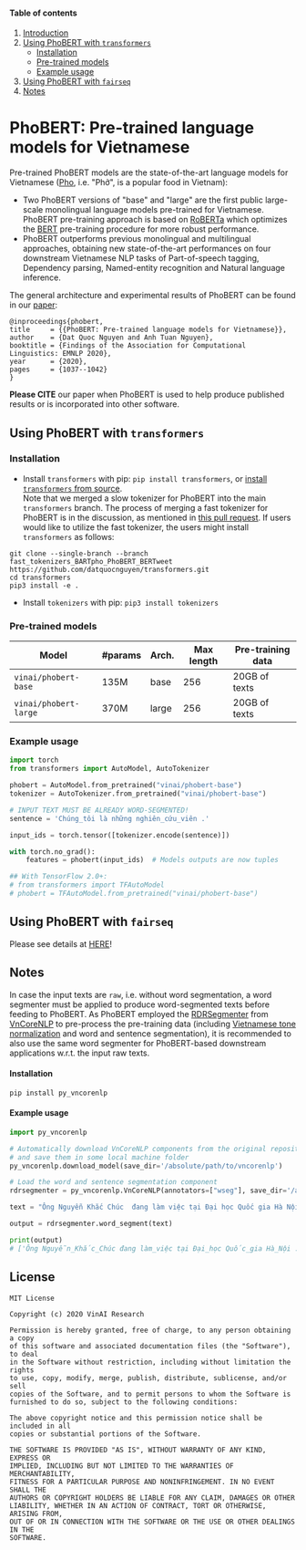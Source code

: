 
#### Table of contents
1. [Introduction](#introduction)
2. [Using PhoBERT with `transformers`](#transformers)
	- [Installation](#install2)
	- [Pre-trained models](#models2)
	- [Example usage](#usage2)
3. [Using PhoBERT with `fairseq`](#fairseq)
4. [Notes](#vncorenlp)

# <a name="introduction"></a> PhoBERT: Pre-trained language models for Vietnamese 

Pre-trained PhoBERT models are the state-of-the-art language models for Vietnamese ([Pho](https://en.wikipedia.org/wiki/Pho), i.e. "Phở", is a popular food in Vietnam): 

 - Two PhoBERT versions of "base" and "large" are the first public large-scale monolingual language models pre-trained for Vietnamese. PhoBERT pre-training approach is based on [RoBERTa](https://github.com/pytorch/fairseq/blob/master/examples/roberta/README.md)  which optimizes the [BERT](https://github.com/google-research/bert) pre-training procedure for more robust performance.
 - PhoBERT outperforms previous monolingual and multilingual approaches, obtaining new state-of-the-art performances on four downstream Vietnamese NLP tasks of Part-of-speech tagging, Dependency parsing, Named-entity recognition and Natural language inference.

The general architecture and experimental results of PhoBERT can be found in our [paper](https://www.aclweb.org/anthology/2020.findings-emnlp.92/):

    @inproceedings{phobert,
    title     = {{PhoBERT: Pre-trained language models for Vietnamese}},
    author    = {Dat Quoc Nguyen and Anh Tuan Nguyen},
    booktitle = {Findings of the Association for Computational Linguistics: EMNLP 2020},
    year      = {2020},
    pages     = {1037--1042}
    }

**Please CITE** our paper when PhoBERT is used to help produce published results or is incorporated into other software.

## <a name="transformers"></a> Using PhoBERT with `transformers` 

### Installation <a name="install2"></a>
- Install `transformers` with pip: `pip install transformers`, or [install `transformers` from source](https://huggingface.co/docs/transformers/installation#installing-from-source).  <br /> 
Note that we merged a slow tokenizer for PhoBERT into the main `transformers` branch. The process of merging a fast tokenizer for PhoBERT is in the discussion, as mentioned in [this pull request](https://github.com/huggingface/transformers/pull/17254#issuecomment-1133932067). If users would like to utilize the fast tokenizer, the users might install `transformers` as follows:


```
git clone --single-branch --branch fast_tokenizers_BARTpho_PhoBERT_BERTweet https://github.com/datquocnguyen/transformers.git
cd transformers
pip3 install -e .
```

- Install `tokenizers` with pip: `pip3 install tokenizers`

### Pre-trained models <a name="models2"></a>


Model | #params | Arch.	 | Max length | Pre-training data
---|---|---|---|---
`vinai/phobert-base` | 135M | base | 256 | 20GB  of texts
`vinai/phobert-large` | 370M | large | 256 | 20GB  of texts

### Example usage <a name="usage2"></a>

```python
import torch
from transformers import AutoModel, AutoTokenizer

phobert = AutoModel.from_pretrained("vinai/phobert-base")
tokenizer = AutoTokenizer.from_pretrained("vinai/phobert-base")

# INPUT TEXT MUST BE ALREADY WORD-SEGMENTED!
sentence = 'Chúng_tôi là những nghiên_cứu_viên .'  

input_ids = torch.tensor([tokenizer.encode(sentence)])

with torch.no_grad():
    features = phobert(input_ids)  # Models outputs are now tuples

## With TensorFlow 2.0+:
# from transformers import TFAutoModel
# phobert = TFAutoModel.from_pretrained("vinai/phobert-base")
```


## <a name="fairseq"></a> Using PhoBERT with `fairseq`

Please see details at [HERE](https://github.com/VinAIResearch/PhoBERT/blob/master/README_fairseq.md)!

## <a name="vncorenlp"></a> Notes 

In case the input texts are `raw`, i.e. without word segmentation, a word segmenter must be applied to produce word-segmented texts before feeding to PhoBERT. As PhoBERT employed the [RDRSegmenter](https://github.com/datquocnguyen/RDRsegmenter) from [VnCoreNLP](https://github.com/vncorenlp/VnCoreNLP) to pre-process the pre-training data (including [Vietnamese tone normalization](https://github.com/VinAIResearch/BARTpho/blob/main/VietnameseToneNormalization.md) and word and sentence segmentation), it is recommended to also use the same word segmenter for PhoBERT-based downstream applications w.r.t. the input raw texts.

#### Installation

    pip install py_vncorenlp

#### Example usage <a name="example"></a>

```python
import py_vncorenlp

# Automatically download VnCoreNLP components from the original repository
# and save them in some local machine folder
py_vncorenlp.download_model(save_dir='/absolute/path/to/vncorenlp')

# Load the word and sentence segmentation component
rdrsegmenter = py_vncorenlp.VnCoreNLP(annotators=["wseg"], save_dir='/absolute/path/to/vncorenlp')

text = "Ông Nguyễn Khắc Chúc  đang làm việc tại Đại học Quốc gia Hà Nội. Bà Lan, vợ ông Chúc, cũng làm việc tại đây."

output = rdrsegmenter.word_segment(text)

print(output)
# ['Ông Nguyễn_Khắc_Chúc đang làm_việc tại Đại_học Quốc_gia Hà_Nội .', 'Bà Lan , vợ ông Chúc , cũng làm_việc tại đây .']
```

## License
    
	MIT License

	Copyright (c) 2020 VinAI Research

	Permission is hereby granted, free of charge, to any person obtaining a copy
	of this software and associated documentation files (the "Software"), to deal
	in the Software without restriction, including without limitation the rights
	to use, copy, modify, merge, publish, distribute, sublicense, and/or sell
	copies of the Software, and to permit persons to whom the Software is
	furnished to do so, subject to the following conditions:

	The above copyright notice and this permission notice shall be included in all
	copies or substantial portions of the Software.

	THE SOFTWARE IS PROVIDED "AS IS", WITHOUT WARRANTY OF ANY KIND, EXPRESS OR
	IMPLIED, INCLUDING BUT NOT LIMITED TO THE WARRANTIES OF MERCHANTABILITY,
	FITNESS FOR A PARTICULAR PURPOSE AND NONINFRINGEMENT. IN NO EVENT SHALL THE
	AUTHORS OR COPYRIGHT HOLDERS BE LIABLE FOR ANY CLAIM, DAMAGES OR OTHER
	LIABILITY, WHETHER IN AN ACTION OF CONTRACT, TORT OR OTHERWISE, ARISING FROM,
	OUT OF OR IN CONNECTION WITH THE SOFTWARE OR THE USE OR OTHER DEALINGS IN THE
	SOFTWARE.
